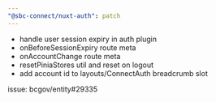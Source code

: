```yaml
---
"@sbc-connect/nuxt-auth": patch
---
```


- handle user session expiry in auth plugin
- onBeforeSessionExpiry route meta
- onAccountChange route meta
- resetPiniaStores util and reset on logout
- add account id to layouts/ConnectAuth breadcrumb slot

issue: bcgov/entity#29335
